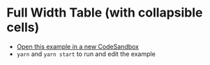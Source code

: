 # Full Width Table (with collapsible cells)

- [Open this example in a new CodeSandbox](https://codesandbox.io/s/github/tanstack/react-table/tree/master/examples/full-width-table)
- `yarn` and `yarn start` to run and edit the example
